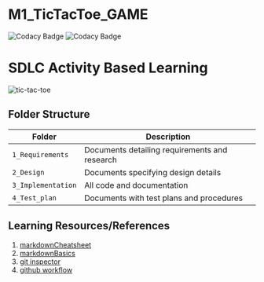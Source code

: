 # M1_TicTacToe_GAME

![Codacy Badge](https://api.codiga.io/project/31022/score/svg)
![Codacy Badge](https://api.codiga.io/project/31022/status/svg)




# SDLC Activity Based Learning
![tic-tac-toe](https://upload.wikimedia.org/wikipedia/commons/thumb/3/32/Tic_tac_toe.svg/783px-Tic_tac_toe.svg.png)


## Folder Structure
Folder             | Description
-------------------| -----------------------------------------
`1_Requirements`   | Documents detailing requirements and research
`2_Design`         | Documents specifying design details
`3_Implementation` | All code and documentation
`4_Test_plan`      | Documents with test plans and procedures
   
  

## Learning Resources/References
1. [markdownCheatsheet](https://github.com/adam-p/markdown-here/wiki/Markdown-Cheatsheet)
2. [markdownBasics](https://guides.github.com/features/mastering-markdown/)
3. [git inspector](https://github.com/ejwa/gitinspector.git)
4. [github workflow](https://docs.github.com/en/actions/learn-github-action)
